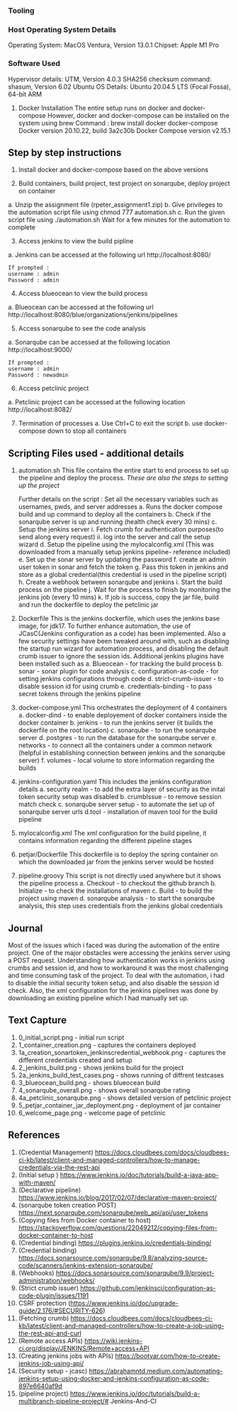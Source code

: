 ### Tooling ###

### Host Operating System Details ###
Operating System: MacOS Ventura, Version 13.0.1 
Chipset: Apple M1 Pro


### Software Used ###
Hypervisor details: UTM, Version 4.0.3
SHA256 checksum command: shasum, Version 6.02
Ubuntu OS Details: Ubuntu 20.04.5 LTS (Focal Fossa), 64-bit ARM


1. Docker Installation
The entire setup runs on docker and docker-compose
However, docker and docker-compose can be installed on the system using brew 
Command : brew install docker docker-compose
Docker version 20.10.22, build 3a2c30b
Docker Compose version v2.15.1

## Step by step instructions ##

1. Install docker and docker-compose based on the above versions 

2. Build containers, build project, test project on sonarqube, deploy project on container

a. Unzip the assignment file (rpeter_assignment1.zip)
b. Give privileges to the automation script file using 
    chmod 777 automation.sh 
c. Run the given script file using ./automation.sh
    Wait for a few minutes for the automation to complete


3. Access jenkins to view the build pipline

a. Jenkins can be accessed at the following url 
    http://localhost:8080/

    If prompted : 
    username : admin
    Password : admin

4. Access blueocean to view the build process

a. Blueocean can be accessed at the following url 
    http://localhost:8080/blue/organizations/jenkins/pipelines

5. Access sonarqube to see the code analysis

a. Sonarqube can be accessed at the following location
    http://localhost:9000/

    If prompted : 
    username : admin
    Password : newadmin

6. Access petclinic project 

a. Petclinic project can be accessed at the following location
    http://localhost:8082/

7. Termination of processes 
    a. Use Ctrl+C to exit the script
    b. use docker-compose down to stop all containers



## Scripting Files used - additional details ##

1. automation.sh 
    This file contains the entire start to end process to set up the pipeline and deploy the process. *These are also the steps to setting up the project*

    Further details on the script :
    Set all the necessary variables such as usernames, pwds, and server addresses
    a. Runs the docker compose build and up command to deploy all the containers
    b. Check if the sonarqube server is up and running (health check every 30 mins)
    c. Setup the jenkins server
        i. Fetch crumb for authentication purposes(to send along every request)
        ii. log into the server and call the setup wizard 
    d. Setup the pipeline using the mylocalconfig.xml (This was downloaded from a manually setup jenkins pipeline- reference included)
    e. Set up the sonar server by updating the password
    f. create an admin user token in sonar and fetch the token
    g. Pass this token in jenkins and store as a global credential(this credential is used in the pipeline script)
    h. Create a webhook between sonarqube and jenkins
    i. Start the build process on the pipeline
    j. Wait for the process to finish by monitoring the jenkins job (every 10 mins)
    k. If job is success, copy the jar file, build and run the dockerfile to deploy the petclinic jar 


2. Dockerfile 
    This is the jenkins dockerfile, which uses the jenkins base image, for jdk17. To further enhance automation, the use of JCasC(Jenkins configuration as a code) has been implemented. Also a few security settings have been tweaked around with, such as disabling the startup run wizard for automation process, and disabling the default crumb issuer to ignore the session ids. 
    Additional jenkins plugins have been installed such as 
    a. Blueocean - for tracking the build process
    b. sonar - sonar plugin for code analysis 
    c. configuration-as-code - for setting jenkins configurations through code 
    d. strict-crumb-issuer - to disable session id for using crumb 
    e. credentials-binding - to pass secret tokens through the jenkins pipeline

3. docker-compose.yml 
    This orchestrates the deployment of 4 containers 
    a. docker-dind - to enable deployement of docker containers inside the docker container 
    b. jenkins - to run the jenkins server (it builds the dockerfile on the root location)
    c. sonarqube - to run the sonarqube server 
    d. postgres - to run the database for the sonarqube server
    e. networks - to connect all the containers under a common network (helpful in establishing connection between jenkins and the sonarqube server)
    f. volumes - local volume to store information regarding the builds 

4. jenkins-configuration.yaml 
    This includes the jenkins configuration details 
    a. security realm - to add the extra layer of security as the inital token security setup was disabled 
    b. crumbIssue - to remove session match check
    c. sonarqube server setup - to automate the set up of sonarqube server urls
    d.tool - installation of maven tool for the build pipeline

5. mylocalconfig.xml
    The xml configuration for the build pipeline, it contains information regarding the different pipeline stages

6. petjar/Dockerfile 
    This dockerfile is to deploy the spring container on which the downloaded jar from the jenkins server would be hosted

7. pipeline.groovy 
    This script is not directly used anywhere but it shows the pipeline process 
    a. Checkout - to checkout the github branch 
    b. Initialize - to check the installations of maven
    c. Build - to build the project using maven
    d. sonarqube analysis - to start the sonarqube analysis, this step uses credentials from the jenkins global credentials


## Journal ##

Most of the issues which i faced was during the automation of the entire project. One of the major obstacles were accessing the jenkins server using a POST request. Understanding how authentication works in jenkins using crumbs and session id, and how to workaround it was the most challenging and time consuming task of the project. 
To deal with the automation, i had to disable the initial security token setup, and also disable the session id check. Also, the xml configuration for the jenkins pipelines was done by downloading an existing pipeline which I had manually set up. 


## Text Capture ##

1. 0_initial_script.png - initial run script
2. 1_container_creation.png - captures the containers deployed
3. 1a_creation_sonartoken_jenkinscredential_webhook.png - captures the different credentials created and setup
4. 2_jenkins_build.png - shows jenkins build for the project
5. 2a_jenkins_build_test_cases.png - shows running of diffrent testcases
6. 3_blueocean_build.png - shows blueocean build
7. 4_sonarqube_overall.png - shows overall sonarqube rating
8. 4a_petclinic_sonarqube.png - shows detailed version of petclinic project
9. 5_petjar_container_jar_deployment.png - deployment of jar container
10. 6_welcome_page.png - welcome page of petclinic


## References ##

1. (Credential Management) https://docs.cloudbees.com/docs/cloudbees-ci-kb/latest/client-and-managed-controllers/how-to-manage-credentials-via-the-rest-api
2. (Initial setup ) https://www.jenkins.io/doc/tutorials/build-a-java-app-with-maven/
3. (Declarative pipeline) https://www.jenkins.io/blog/2017/02/07/declarative-maven-project/
4. (sonarqube token creation POST) https://next.sonarqube.com/sonarqube/web_api/api/user_tokens
5. (Copying files from Docker container to host) https://stackoverflow.com/questions/22049212/copying-files-from-docker-container-to-host
6. (Credential binding) https://plugins.jenkins.io/credentials-binding/
7. (Credential binding) https://docs.sonarsource.com/sonarqube/9.8/analyzing-source-code/scanners/jenkins-extension-sonarqube/
8. (Webhooks) https://docs.sonarsource.com/sonarqube/9.9/project-administration/webhooks/
9. (Strict crumb issuer) https://github.com/jenkinsci/configuration-as-code-plugin/issues/1191
10. CSRF protection (https://www.jenkins.io/doc/upgrade-guide/2.176/#SECURITY-626)
11. (Fetching crumb) https://docs.cloudbees.com/docs/cloudbees-ci-kb/latest/client-and-managed-controllers/how-to-create-a-job-using-the-rest-api-and-curl
11. (Remote access APIs) https://wiki.jenkins-ci.org/display/JENKINS/Remote+access+API
12. (Creating jenkins jobs with APIs) https://bootvar.com/how-to-create-jenkins-job-using-api/
13. (Security setup - jcasc) https://abrahamntd.medium.com/automating-jenkins-setup-using-docker-and-jenkins-configuration-as-code-897e6640af9d
14. (pipeline project) https://www.jenkins.io/doc/tutorials/build-a-multibranch-pipeline-project/# Jenkins-And-CI
